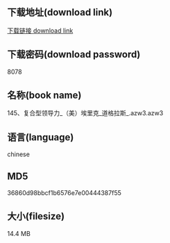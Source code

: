 ## 下载地址(download link)
[下载链接 download link](https://voluble-croquembouche-d321dc.netlify.app/?s=145%E3%80%81%E5%A4%8D%E5%90%88%E5%9E%8B%E9%A2%86%E5%AF%BC%E5%8A%9B_%EF%BC%88%E7%BE%8E%EF%BC%89%E5%9F%83%E9%87%8C%E5%85%8B_%E9%81%93%E6%A0%BC%E6%8B%89%E6%96%AF_.azw3)

## 下载密码(download password)
8078

## 名称(book name)
145、复合型领导力_（美）埃里克_道格拉斯_.azw3.azw3

## 语言(language)
chinese

## MD5
36860d98bbcf1b6576e7e00444387f55

## 大小(filesize)
14.4 MB
